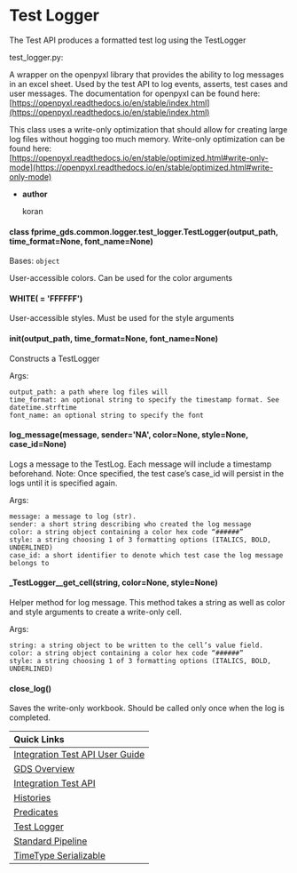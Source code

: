 # Test Logger

The Test API produces a formatted test log using the TestLogger

test_logger.py:

A wrapper on the openpyxl library that provides the ability to log messages in an excel sheet. Used
by the test API to log events, asserts, test cases and user messages. The documentation for openpyxl
can be found here:
[https://openpyxl.readthedocs.io/en/stable/index.html](https://openpyxl.readthedocs.io/en/stable/index.html)

This class uses a write-only optimization that should allow for creating large log files without
hogging too much memory. Write-only optimization can be found here:
[https://openpyxl.readthedocs.io/en/stable/optimized.html#write-only-mode](https://openpyxl.readthedocs.io/en/stable/optimized.html#write-only-mode)


* **author**

    koran



#### class fprime_gds.common.logger.test_logger.TestLogger(output_path, time_format=None, font_name=None)
Bases: `object`

User-accessible colors. Can be used for the color arguments


#### WHITE( = 'FFFFFF')
User-accessible styles. Must be used for the style arguments


#### __init__(output_path, time_format=None, font_name=None)
Constructs a TestLogger

Args:

    output_path: a path where log files will 
    time_format: an optional string to specify the timestamp format. See datetime.strftime
    font_name: an optional string to specify the font


#### log_message(message, sender='NA', color=None, style=None, case_id=None)
Logs a message to the TestLog. Each message will include a timestamp beforehand.
Note: Once specified, the test case’s case_id will persist in the logs until it is
specified again.

Args:

    message: a message to log (str).
    sender: a short string describing who created the log message
    color: a string object containing a color hex code “######”
    style: a string choosing 1 of 3 formatting options (ITALICS, BOLD, UNDERLINED)
    case_id: a short identifier to denote which test case the log message belongs to


#### _TestLogger__get_cell(string, color=None, style=None)
Helper method for log message. This method takes a string as well as color and style
arguments to create a write-only cell.

Args:

    string: a string object to be written to the cell’s value field.
    color: a string object containing a color hex code “######”
    style: a string choosing 1 of 3 formatting options (ITALICS, BOLD, UNDERLINED)

#### close_log()
Saves the write-only workbook. Should be called only once when the log is completed.

|Quick Links|
|:----------|
|[Integration Test API User Guide](../user_guide.md)|
|[GDS Overview](../../../README.md)|
|[Integration Test API](integration_test_api.md)|
|[Histories](histories.md)|
|[Predicates](predicates.md)|
|[Test Logger](test_logger.md)|
|[Standard Pipeline](standard_pipeline.md)|
|[TimeType Serializable](time_type.md)|